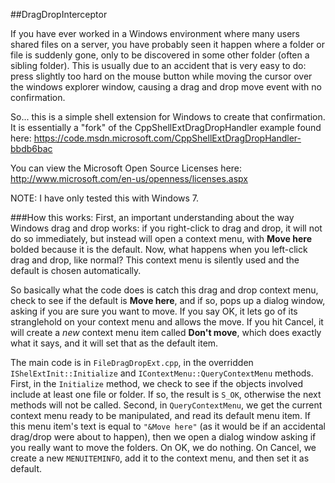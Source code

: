 ##DragDropInterceptor

If you have ever worked in a Windows environment where many users shared files on a server, you have probably seen it happen where a folder or file is suddenly gone, only to be discovered in some other folder (often a sibling folder). This is usually due to an accident that is very easy to do: press slightly too hard on the mouse button while moving the cursor over the windows explorer window, causing a drag and drop move event with no confirmation.

So... this is a simple shell extension for Windows to create that confirmation.  It is essentially a "fork" of the CppShellExtDragDropHandler example found here: https://code.msdn.microsoft.com/CppShellExtDragDropHandler-bbdb6bac 

You can view the Microsoft Open Source Licenses here: http://www.microsoft.com/en-us/openness/licenses.aspx

NOTE: I have only tested this with Windows 7.  

###How this works:
First, an important understanding about the way Windows drag and drop works: if you right-click to drag and drop, it will not do so immediately, but instead will open a context menu, with **Move here** bolded because it is the default. Now, what happens when you left-click drag and drop, like normal? This context menu is silently used and the default is chosen automatically. 

So basically what the code does is catch this drag and drop context menu, check to see if the default is **Move here**, and if so, pops up a dialog window, asking if you are sure you want to move. If you say OK, it lets go of its stranglehold on your context menu and allows the move. If you hit Cancel, it will create a *new* context menu item called **Don't move**, which does exactly what it says, and it will set that as the default item.

The main code is in `FileDragDropExt.cpp`, in the overridden `IShelExtInit::Initialize` and `IContextMenu::QueryContextMenu` methods. First, in the `Initialize` method, we check to see if the objects involved include at least one file or folder.  If so, the result is `S_OK`, otherwise the next methods will not be called. Second, in `QueryContextMenu`, we get the current context menu ready to be manipulated, and read its default menu item.  If this menu item's text is equal to `"&Move here"` (as it would be if an accidental drag/drop were about to happen), then we open a dialog window asking if you really want to move the folders. On OK, we do nothing.  On Cancel, we create a new `MENUITEMINFO`, add it to the context menu, and then set it as default.
